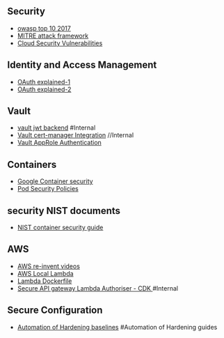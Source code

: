 ## Security

- [owasp top 10 2017](https://www.owasp.org/images/7/72/OWASP_Top_10-2017_%28en%29.pdf.pdf)
- [MITRE attack framework](https://attack.mitre.org/)
- [Cloud Security Vulnerabilities](https://media.defense.gov/2020/Jan/22/2002237484/-1/-1/0/CSI-MITIGATING-CLOUD-VULNERABILITIES_20200121.PDF)

## Identity and Access Management
- [ OAuth explained-1](https://developer.okta.com/blog/2019/10/21/illustrated-guide-to-oauth-and-oidc)
- [ OAuth explained-2](https://www.youtube.com/watch?v=PfvSD6MmEmQ&list=PLNYaEAlwFjtwo6IqfBRr7-z2PuCE4ER8Q)

## Vault

- [vault jwt backend](./vault/vault_jwt.md) #Internal
- [Vault cert-manager Integration](./vault/vault_certmanager.md) //Internal
- [Vault AppRole Authentication](https://learn.hashicorp.com/vault/identity-access-management/iam-authentication)

## Containers

- [ Google Container security](https://cloud.google.com/containers/security/)
- [ Pod Security Policies](./k8s.md)

## security NIST documents 

- [ NIST container security guide](https://nvlpubs.nist.gov/nistpubs/SpecialPublications/NIST.SP.800-190.pdf)

## AWS

- [AWS re-invent videos](https://reinventvideos.com/) 
- [AWS Local Lambda](https://github.com/lambci/docker-lambda/)
- [Lambda Dockerfile](./docker.md)
- [Secure API gateway Lambda Authoriser - CDK ](https://github.com/vasselva/secure-api-gateway-auth0-lambda-custom-authorizer.git) #Internal

## Secure Configuration

- [Automation of Hardening baselines](https://github.com/dev-sec) #Automation of Hardening guides
